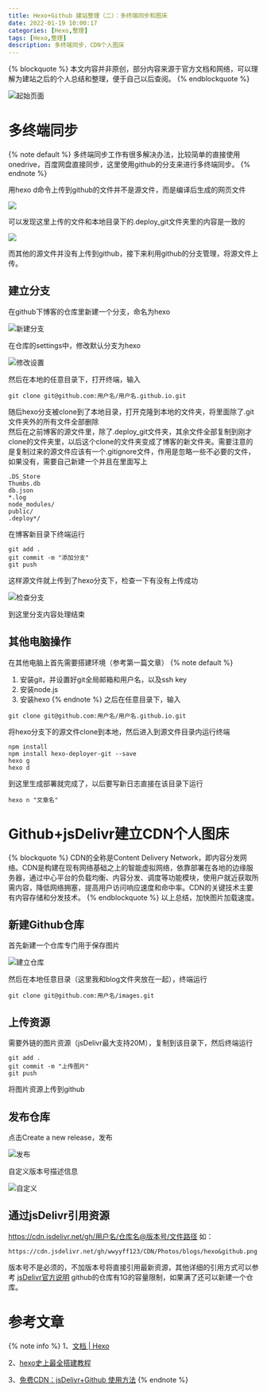 ```yaml
---
title: Hexo+Github 建站整理（二）：多终端同步和图床
date: 2022-01-19 10:00:17
categories: [Hexo,整理]
tags: [Hexo,整理]
description: 多终端同步，CDN个人图床
---
```

{% blockquote %}
本文内容并非原创，部分内容来源于官方文档和网络，可以理解为建站之后的个人总结和整理，便于自己以后查阅。
{% endblockquote %}

![起始页面](https://cdn.jsdelivr.net/gh/wwyyff123/CDN/Photos/blogs/hexo&github2.png)

# 多终端同步

{% note default %}
多终端同步工作有很多解决办法，比较简单的直接使用onedrive，百度网盘直接同步，这里使用github的分支来进行多终端同步。
{% endnote %}

用hexo d命令上传到github的文件并不是源文件，而是编译后生成的网页文件

![](https://cdn.jsdelivr.net/gh/wwyyff123/CDN/Photos/blogs/11github仓库.jpg)

可以发现这里上传的文件和本地目录下的.deploy_git文件夹里的内容是一致的  

![](https://cdn.jsdelivr.net/gh/wwyyff123/CDN/Photos/blogs/12本地目录.jpg)

而其他的源文件并没有上传到github，接下来利用github的分支管理，将源文件上传。


## 建立分支

在github下博客的仓库里新建一个分支，命名为hexo

![新建分支](https://cdn.jsdelivr.net/gh/wwyyff123/CDN/Photos/blogs/13新建分支.jpg)

在仓库的settings中，修改默认分支为hexo

![修改设置](https://cdn.jsdelivr.net/gh/wwyyff123/CDN/Photos/blogs/14修改设置.jpg)

然后在本地的任意目录下，打开终端，输入
```
git clone git@github.com:用户名/用户名.github.io.git
```

随后hexo分支被clone到了本地目录，打开克隆到本地的文件夹，将里面除了.git文件夹外的所有文件全部删除  
然后在之前博客的源文件里，除了.deploy_git文件夹，其余文件全部复制到刚才clone的文件夹里，以后这个clone的文件夹变成了博客的新文件夹。需要注意的是复制过来的源文件应该有一个.gitignore文件，作用是忽略一些不必要的文件，如果没有，需要自己新建一个并且在里面写上  

```
.DS_Store
Thumbs.db
db.json
*.log
node_modules/
public/
.deploy*/
```
在博客新目录下终端运行
```
git add .
git commit -m "添加分支"
git push
```
这样源文件就上传到了hexo分支下，检查一下有没有上传成功

![检查分支](https://cdn.jsdelivr.net/gh/wwyyff123/CDN/Photos/blogs/15hexo分支jpg.jpg)

到这里分支内容处理结束  
## 其他电脑操作
在其他电脑上首先需要搭建环境（参考第一篇文章）
{% note default %}
1. 安装git，并设置好git全局邮箱和用户名，以及ssh key
2. 安装node.js
3. 安装hexo
{% endnote %}
之后在任意目录下，输入
```
git clone git@github.com:用户名/用户名.github.io.git
```
将hexo分支下的源文件clone到本地，然后进入到源文件目录内运行终端
```
npm install
npm install hexo-deployer-git --save
hexo g
hexo d
```
到这里生成部署就完成了，以后要写新日志直接在该目录下运行
```
hexo n "文章名"
```

# Github+jsDelivr建立CDN个人图床

{% blockquote %}
CDN的全称是Content Delivery Network，即内容分发网络。CDN是构建在现有网络基础之上的智能虚拟网络，依靠部署在各地的边缘服务器，通过中心平台的负载均衡、内容分发、调度等功能模块，使用户就近获取所需内容，降低网络拥塞，提高用户访问响应速度和命中率。CDN的关键技术主要有内容存储和分发技术。
{% endblockquote %}
以上总结，加快图片加载速度。
## 新建Github仓库

首先新建一个仓库专门用于保存图片

![建立仓库](https://cdn.jsdelivr.net/gh/wwyyff123/CDN/Photos/blogs/16建立图床仓库.jpg)

然后在本地任意目录（这里我和blog文件夹放在一起），终端运行
```
git clone git@github.com:用户名/images.git
```

## 上传资源
需要外链的图片资源（jsDelivr最大支持20M），复制到该目录下，然后终端运行
```
git add .
git commit -m "上传图片"
git push
```
将图片资源上传到github

## 发布仓库
点击Create a new release，发布

![发布](https://cdn.jsdelivr.net/gh/wwyyff123/CDN/Photos/blogs/17发布release.jpg)

自定义版本号描述信息

![自定义](https://cdn.jsdelivr.net/gh/wwyyff123/CDN/Photos/blogs/18发布.jpg)

## 通过jsDelivr引用资源
https://cdn.jsdelivr.net/gh/用户名/仓库名@版本号/文件路径
如：
```
https://cdn.jsdelivr.net/gh/wwyyff123/CDN/Photos/blogs/hexo&github.png
```
版本号不是必须的，不加版本号将直接引用最新资源，其他详细的引用方式可以参考
[jsDelivr官方说明](https://www.jsdelivr.com/?docs=gh)
github的仓库有1G的容量限制，如果满了还可以新建一个仓库。








# 参考文章

{% note info %}
1、[文档 | Hexo](https://hexo.io/zh-cn/docs/)

2、[hexo史上最全搭建教程](https://blog.csdn.net/sinat_37781304/article/details/82729029?ops_request_misc=%257B%2522request%255Fid%2522%253A%2522164145286816780271598619%2522%252C%2522scm%2522%253A%252220140713.130102334.pc%255Fall.%2522%257D&request_id=164145286816780271598619&biz_id=0)

3、[免费CDN：jsDelivr+Github 使用方法](https://zhuanlan.zhihu.com/p/76951130)
{% endnote %}